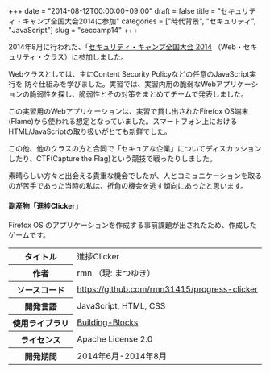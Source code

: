 +++
date = "2014-08-12T00:00:00+09:00"
draft = false
title = "セキュリティ・キャンプ全国大会2014に参加"
categories = ["時代背景", "セキュリティ", "JavaScript"]
slug = "seccamp14"
+++

2014年8月に行われた、「[セキュリティ・キャンプ全国大会 2014](http://www.ipa.go.jp/jinzai/camp/2014/zenkoku2014.html)
（Web・セキュリティ・クラス）に参加しました。

Webクラスとしては、主にContent Security Policyなどの任意のJavaScript実行を
防ぐ仕組みを学びました。実習では、実習内用の脆弱なWebアプリケーションの脆弱性を探し、脆弱性とその対策をまとめてチームで発表しました。

この実習用のWebアプリケーションは、実習で貸し出されたFirefox OS端末(Flame)から使われる想定となっていました。スマートフォン上におけるHTML/JavaScriptの取り扱いがとても新鮮でした。

この他、他のクラスの方と合同で「セキュアな企業」についてディスカッションしたり、CTF(Capture the Flag)という競技で戦ったりしました。

素晴らしい方々と出会える貴重な機会でしたが、人とコミュニケーションを取るのが苦手であった当時の私は、折角の機会を逃す傾向にあったと思います。


#### 副産物「進捗Clicker」

Firefox OS のアプリケーションを作成する事前課題が出されたため、作成したゲームです。

<table>
<tr><th>タイトル</th><td>進捗Clicker</td></tr>
<tr><th>作者</th><td>rmn.（現: まつゆき）</td></tr>
<tr><th>ソースコード</th><td><a href="https://github.com/rmn31415/progress-clicker">https://github.com/rmn31415/progress-clicker</a></td></tr>
<tr><th>開発言語</th><td>JavaScript, HTML, CSS</td></tr>
<tr><th>使用ライブラリ</th><td><a href="https://github.com/buildingfirefoxos/Building-Blocks">Building-Blocks</a></td></tr>
<tr><th>ライセンス</th><td>Apache License 2.0</td></tr>
<tr><th>開発期間</th><td>2014年6月-2014年8月</td></tr>
</table>



